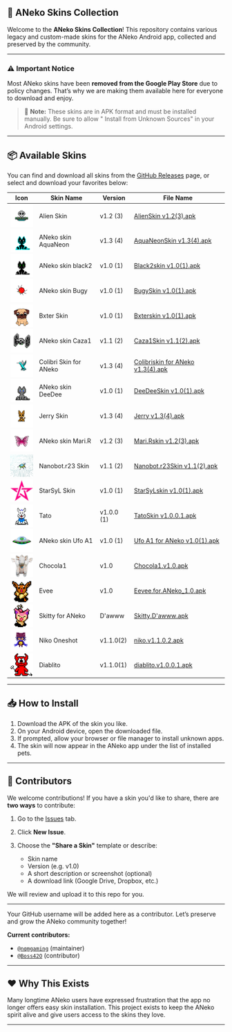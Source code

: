 ## 🎨 ANeko Skins Collection

Welcome to the **ANeko Skins Collection**!
This repository contains various legacy and custom-made skins for the ANeko Android app, collected
and preserved by the community.

---

### ⚠️ Important Notice

Most ANeko skins have been **removed from the Google Play Store** due to policy changes.
That’s why we are making them available here for everyone to download and enjoy.

> 🧠 **Note:** These skins are in APK format and must be installed manually. Be sure to allow "
> Install from Unknown Sources" in your Android settings.

---

## 📦 Available Skins

You can find and download all skins from
the [GitHub Releases](https://github.com/pass-with-high-score/Aneko-skin/releases) page, or select
and download your favorites below:

| Icon                                                                                     | Skin Name              | Version    | File Name                                                                                                                                        |
|------------------------------------------------------------------------------------------|------------------------|------------|--------------------------------------------------------------------------------------------------------------------------------------------------|
| <img src="/asset/logo/alien.png" width="64" style="display:block; margin:auto;" />       | Alien Skin             | v1.2 (3)   | [AlienSkin v1.2(3).apk](https://github.com/pass-with-high-score/Aneko-skin/releases/download/skin1/AlienSkin.v1.2.3.apk)                         |
| <img src="/asset/logo/aquaneon.png" width="64" style="display:block; margin:auto;" />    | ANeko skin AquaNeon    | v1.3 (4)   | [AquaNeonSkin v1.3(4).apk](https://github.com/pass-with-high-score/Aneko-skin/releases/download/skin1/AquaNeonSkin.v1.3.4.apk)                   |
| <img src="/asset/logo/black2.png" width="64" style="display:block; margin:auto;" />      | ANeko skin black2      | v1.0 (1)   | [Black2skin v1.0(1).apk](https://github.com/pass-with-high-score/Aneko-skin/releases/download/skin1/Black2skin.v1.0.1.apk)                       |
| <img src="/asset/logo/bugy.png" width="64" style="display:block; margin:auto;" />        | ANeko skin Bugy        | v1.0 (1)   | [BugySkin v1.0(1).apk](https://github.com/pass-with-high-score/Aneko-skin/releases/download/skin1/BugySkin.v1.0.1.apk)                           |
| <img src="/asset/logo/bxter.png" width="64" style="display:block; margin:auto;" />       | Bxter Skin             | v1.0 (1)   | [Bxterskin v1.0(1).apk](https://github.com/pass-with-high-score/Aneko-skin/releases/download/skin1/Bxterskin.v1.0.1.apk)                         |
| <img src="/asset/logo/caza1.png" width="64" style="display:block; margin:auto;" />       | ANeko skin Caza1       | v1.1 (2)   | [Caza1Skin v1.1(2).apk](https://github.com/pass-with-high-score/Aneko-skin/releases/download/skin1/Caza1Skin.v1.1.2.apk)                         |
| <img src="/asset/logo/colibri.png" width="64" style="display:block; margin:auto;" />     | Colibri Skin for ANeko | v1.3 (4)   | [Colibriskin for ANeko v1.3(4).apk](https://github.com/pass-with-high-score/Aneko-skin/releases/download/skin1/Colibriskin.for.ANeko.v1.3.4.apk) |
| <img src="/asset/logo/deedee.png" width="64" style="display:block; margin:auto;" />      | ANeko skin DeeDee      | v1.0 (1)   | [DeeDeeSkin v1.0(1).apk](https://github.com/pass-with-high-score/Aneko-skin/releases/download/skin1/DeeDeeSkin.v1.0.1.apk)                       |
| <img src="/asset/logo/jerry.png" width="64" style="display:block; margin:auto;" />       | Jerry Skin             | v1.3 (4)   | [Jerry v1.3(4).apk](https://github.com/pass-with-high-score/Aneko-skin/releases/download/skin1/Jerry.v1.3.4.apk)                                 |
| <img src="/asset/logo/marir.png" width="64" style="display:block; margin:auto;" />       | ANeko skin Mari.R      | v1.2 (3)   | [Mari.Rskin v1.2(3).apk](https://github.com/pass-with-high-score/Aneko-skin/releases/download/skin1/Mari.Rskin.v1.2.3.apk)                       |
| <img src="/asset/logo/nanobot.r23.png" width="64" style="display:block; margin:auto;" /> | Nanobot.r23 Skin       | v1.1 (2)   | [Nanobot.r23Skin v1.1(2).apk](https://github.com/pass-with-high-score/Aneko-skin/releases/download/skin1/Nanobot.r23Skin.v1.1.2.apk)             |
| <img src="/asset/logo/starsyl.png" width="64" style="display:block; margin:auto;" />     | StarSyL Skin           | v1.0 (1)   | [StarSyLskin v1.0(1).apk](https://github.com/pass-with-high-score/Aneko-skin/releases/download/skin1/StarSyLskin.v1.0.1.apk)                     |
| <img src="/asset/logo/tato.png" width="64" style="display:block; margin:auto;" />        | Tato                   | v1.0.0 (1) | [TatoSkin v1.0.0.1.apk](https://github.com/pass-with-high-score/Aneko-skin/releases/download/skin1/tato.v1.0.0.1.apk)                            |
| <img src="/asset/logo/ufoa1.png" width="64" style="display:block; margin:auto;" />       | ANeko skin Ufo A1      | v1.0 (1)   | [Ufo A1 for ANeko v1.0(1).apk](https://github.com/pass-with-high-score/Aneko-skin/releases/download/skin1/Ufo.A1.for.ANeko.v1.0.1.apk)           |
| <img src="/asset/logo/chocola1.png" width="64" style="display:block; margin:auto;" />    | Chocola1               | v1.0       | [Chocola1.v1.0.apk](https://github.com/pass-with-high-score/Aneko-skin/releases/download/skin1/Chocola1.v1.0.apk)                                |
| <img src="/asset/logo/evee.png" width="64" style="display:block; margin:auto;" />        | Evee                   | v1.0       | [Eevee.for.ANeko_1.0.apk](https://github.com/pass-with-high-score/Aneko-skin/releases/download/skin1/Eevee.for.ANeko_1.0.apk)                    |
| <img src="/asset/logo/skitty.png" width="64" style="display:block; margin:auto;" />      | Skitty for ANeko       | D'awww     | [Skitty.D'awww.apk](https://github.com/pass-with-high-score/Aneko-skin/releases/download/skin1/Skitty.D.awww.apk)                                |
| <img src="/asset/logo/niko.png" width="64" style="display:block; margin:auto;" />        | Niko Oneshot           | v1.1.0(2)  | [niko.v1.1.0.2.apk](https://github.com/pass-with-high-score/Aneko-skin/releases/download/skin1/niko.v1.1.0.2.apk)                                |
| <img src="/asset/logo/diablito.png" width="64" style="display:block; margin:auto;" />    | Diablito               | v1.1.0(1)  | [diablito.v1.0.0.1.apk](https://github.com/pass-with-high-score/Aneko-skin/releases/download/skin1/diablito.v1.0.0.1.apk)                        |

---

## 📥 How to Install

1. Download the APK of the skin you like.
2. On your Android device, open the downloaded file.
3. If prompted, allow your browser or file manager to install unknown apps.
4. The skin will now appear in the ANeko app under the list of installed pets.

---

## 👥 Contributors

We welcome contributions! If you have a skin you'd like to share, there are **two ways** to
contribute:

1. Go to the [Issues](https://github.com/pass-with-high-score/Aneko-skin/issues) tab.
2. Click **New Issue**.
3. Choose the **"Share a Skin"** template or describe:

    * Skin name
    * Version (e.g. v1.0)
    * A short description or screenshot (optional)
    * A download link (Google Drive, Dropbox, etc.)

We will review and upload it to this repo for you.

---

Your GitHub username will be added here as a contributor.
Let’s preserve and grow the ANeko community together!

**Current contributors:**

* [`@nqmgaming`](https://github.com/nqmgaming) (maintainer)
* [`@Boss42O`](http://github.com/Boss42O) (contributor)

---

## ❤️ Why This Exists

Many longtime ANeko users have expressed frustration that the app no longer offers easy skin
installation.
This project exists to keep the ANeko spirit alive and give users access to the skins they love.

---